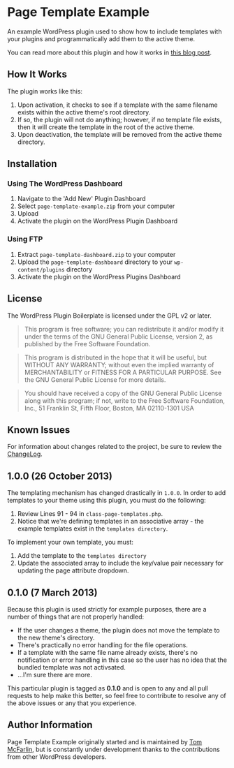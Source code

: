 # Page Template Example

An example WordPress plugin used to show how to include templates with your plugins and programmatically add them to the active theme.

You can read more about this plugin and how it works in [this blog post](http://tommcfarlin.com/wordpress-page-template-in-plugin/).

## How It Works

The plugin works like this:

1. Upon activation, it checks to see if a template with the same filename exists within the active theme's root directory.
2. If so, the plugin will not do anything; however, if no template file exists, then it will create the template in the root of the active theme.
3. Upon deactivation, the template will be removed from the active theme directory.

## Installation

### Using The WordPress Dashboard

1. Navigate to the 'Add New' Plugin Dashboard
2. Select `page-template-example.zip` from your computer
3. Upload
4. Activate the plugin on the WordPress Plugin Dashboard

### Using FTP

1. Extract `page-template-dashboard.zip` to your computer
2. Upload the `page-template-dashboard` directory to your `wp-content/plugins` directory
3. Activate the plugin on the WordPress Plugins Dashboard

## License

The WordPress Plugin Boilerplate is licensed under the GPL v2 or later.

> This program is free software; you can redistribute it and/or modify
it under the terms of the GNU General Public License, version 2, as
published by the Free Software Foundation.

> This program is distributed in the hope that it will be useful,
but WITHOUT ANY WARRANTY; without even the implied warranty of
MERCHANTABILITY or FITNESS FOR A PARTICULAR PURPOSE.  See the
GNU General Public License for more details.

> You should have received a copy of the GNU General Public License
along with this program; if not, write to the Free Software
Foundation, Inc., 51 Franklin St, Fifth Floor, Boston, MA  02110-1301  USA

## Known Issues

For information about changes related to the project, be sure to review the [ChangeLog](https://github.com/tommcfarlin/page-template-example/blob/master/ChangeLog.md).

## 1.0.0 (26 October 2013)

The templating mechanism has changed drastically in `1.0.0`. In order to add templates to your theme using this plugin,
you must do the following:

1. Review Lines 91 - 94 in `class-page-templates.php`.
2. Notice that we're defining templates in an associative array - the example templates exist in the `templates directory`.

To implement your own template, you must:

1. Add the template to the `templates directory`
2. Update the associated array to include the key/value pair necessary for updating the page attribute dropdown.

## 0.1.0 (7 March 2013)

Because this plugin is used strictly for example purposes, there are a number of things that are not properly handled:

* If the user changes a theme, the plugin does not move the template to the new theme's directory.
* There's practically no error handling for the file operations.
* If a template with the same file name already exists, there's no notification or error handling in this case so the user has no idea that the bundled template was not activsated.
* …I'm sure there are more.

This particular plugin is tagged as **0.1.0** and is open to any and all pull requests to help make this better, so feel free to contribute to resolve any of the above issues or any that you experience.

## Author Information

Page Template Example originally started and is maintained by [Tom McFarlin](http://twitter.com/tommcfarlin/), but is constantly under development thanks to the contributions from other WordPress developers.
